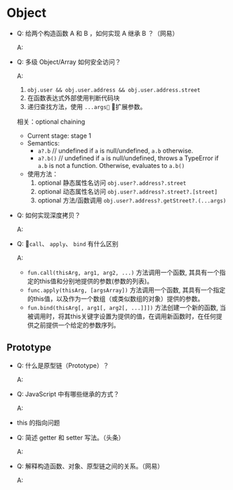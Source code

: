 # Object

- Q: 给两个构造函数 A 和 B ，如何实现 A 继承 B ？（网易）

  A:

- Q: 多级 Object/Array 如何安全访问？

  A:

  1. `obj.user && obj.user.address && obj.user.address.street`
  2. 在函数表达式外部使用判断代码块
  3. 递归查找方法，使用 `...args` 扩展参数。

  相关：optional chaining

  - Current stage: stage 1
  - Semantics: 
    - `a?.b` // undefined if `a` is null/undefined, `a.b` otherwise.
    - `a?.b()` // undefined if `a` is null/undefined, throws a TypeError if `a.b` is not a function. Otherwise, evaluates to `a.b()`
  - 使用方法：
    1. optional 静态属性名访问 `obj.user?.address?.street`
    2. optional 动态属性名访问 `obj.user?.address?.street?.[street]`
    3. optional 方法/函数调用 `obj.user?.address?.getStreet?.(...args)`

- Q: 如何实现深度拷贝？

  A:

- Q: `call`、 `apply`、 `bind` 有什么区别

  A:
  - `fun.call(thisArg, arg1, arg2, ...)` 方法调用一个函数, 其具有一个指定的this值和分别地提供的参数(参数的列表)。
  - `func.apply(thisArg, [argsArray])` 方法调用一个函数, 其具有一个指定的this值，以及作为一个数组（或类似数组的对象）提供的参数。
  - `fun.bind(thisArg[, arg1[, arg2[, ...]]])` 方法创建一个新的函数, 当被调用时，将其this关键字设置为提供的值，在调用新函数时，在任何提供之前提供一个给定的参数序列。

## Prototype

- Q: 什么是原型链（Prototype）？

  A:

- Q: JavaScript 中有哪些继承的方式？

  A:

- this 的指向问题

- Q: 简述 getter 和 setter 写法。（头条）

  A:

- Q: 解释构造函数、对象、原型链之间的关系。（网易）

  A: